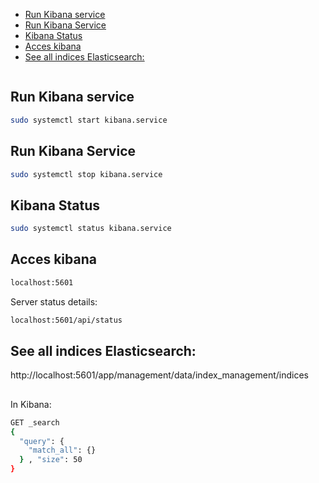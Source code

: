 <!--ts-->
   * [Run Kibana service](#run-kibana-service)
   * [Run Kibana Service](#run-kibana-service-1)
   * [Kibana Status](#kibana-status)
   * [Acces kibana](#acces-kibana)
   * [See all indices Elasticsearch:](#see-all-indices-elasticsearch)

<!-- Created by https://github.com/ekalinin/github-markdown-toc -->
<!-- Added by: gil_diy, at: Thu 29 Dec 2022 15:17:43 IST -->

<!--te-->


```bash
```


## Run Kibana service

```bash
sudo systemctl start kibana.service
```

## Run Kibana Service

```bash
sudo systemctl stop kibana.service
```

## Kibana Status

```bash
sudo systemctl status kibana.service
```


## Acces kibana


```bash
localhost:5601
```

Server status details:
```bash
localhost:5601/api/status
```

## See all indices Elasticsearch:

http://localhost:5601/app/management/data/index_management/indices


##

In Kibana:

```bash
GET _search
{
  "query": {
    "match_all": {}
  } , "size": 50
}
```
